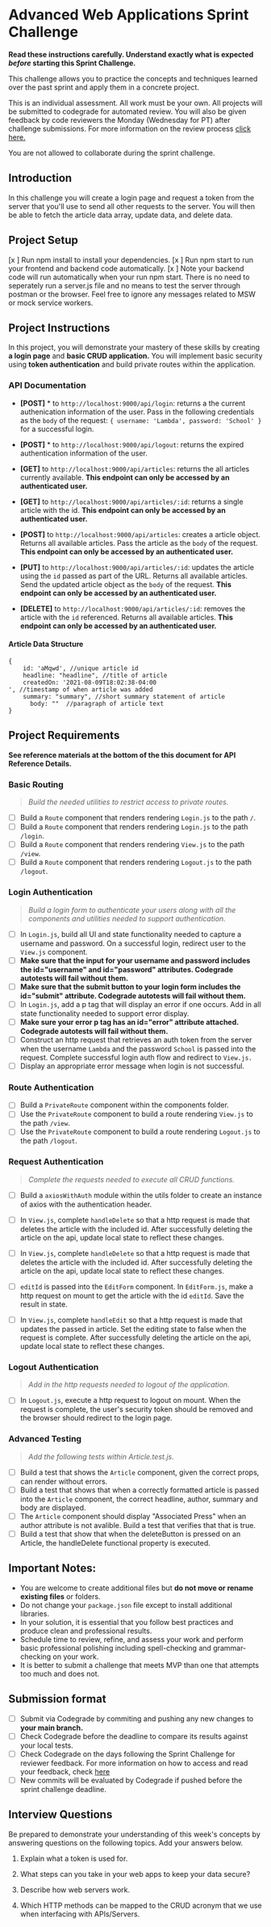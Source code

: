 # Advanced Web Applications Sprint Challenge

**Read these instructions carefully. Understand exactly what is expected _before_ starting this Sprint Challenge.**

This challenge allows you to practice the concepts and techniques learned over the past sprint and apply them in a concrete project.

This is an individual assessment. All work must be your own. All projects will be submitted to codegrade for automated review. You will also be given feedback by code reviewers the Monday (Wednesday for PT) after challenge submissions. For more information on the review process [click here.](https://www.notion.so/lambdaschool/How-to-View-Feedback-in-CodeGrade-c5147cee220c4044a25de28bcb6bb54a)

You are not allowed to collaborate during the sprint challenge.

## Introduction

In this challenge you will create a login page and request a token from the server that you'll use to send all other requests to the server. You will then be able to fetch the article data array, update data, and delete data.

## Project Setup
[x ] Run npm install to install your dependencies.
[x ]  Run npm start to run your frontend and backend code automatically.
[x ]  Note your backend code will run automatically when your run npm start. There is no need to seperately run a server.js file and no means to test the server through postman or the browser. Feel free to ignore any messages related to MSW or mock service workers.

## Project Instructions
In this project, you will demonstrate your mastery of these skills by creating **a login page** and **basic CRUD application.** You will implement basic security using **token authentication** and build private routes within the application.

### API Documentation
* **[POST]** * to `http://localhost:9000/api/login`: returns a the current authenication information of the user. Pass in the following credentials as the `body` of the request: `{ username: 'Lambda', password: 'School' }` for a successful login.

* **[POST]** * to `http://localhost:9000/api/logout`: returns the expired authentication information of the user.

* **[GET]** to `http://localhost:9000/api/articles`: returns the all articles currently available. **This endpoint can only be accessed by an authenticated user.**

* **[GET]** to `http://localhost:9000/api/articles/:id`: returns a single article with the id. **This endpoint can only be accessed by an authenticated user.**

* **[POST]** to `http://localhost:9000/api/articles`: creates a article object. Returns all available articles. Pass the article as the `body` of the request. **This endpoint can only be accessed by an authenticated user.**

* **[PUT]** to `http://localhost:9000/api/articles/:id`: updates the article using the `id` passed as part of the URL. Returns all available articles. Send the updated article object as the `body` of the request. **This endpoint can only be accessed by an authenticated user.**

* **[DELETE]** to `http://localhost:9000/api/articles/:id`: removes the article with the `id` referenced. Returns all available articles. **This endpoint can only be accessed by an authenticated user.**

#### Article Data Structure
```
{
    id: 'aMqwd', //unique article id
    headline: "headline", //title of article
    createdOn: '2021-08-09T18:02:38-04:00 
', //timestamp of when article was added
    summary: "summary", //short summary statement of article
      body: ""  //paragraph of article text
}
```

## Project Requirements

**See reference materials at the bottom of the this document for API Reference Details.**

### Basic Routing
> *Build the needed utilities to restrict access to private routes.*
* [ ] Build a `Route` component that renders rendering `Login.js` to the path `/`.
* [ ] Build a `Route` component that renders rendering `Login.js` to the path `/login`.
* [ ] Build a `Route` component that renders rendering `View.js` to the path `/view`.
* [ ] Build a `Route` component that renders rendering `Logout.js` to the path `/logout`.

### Login Authentication
> *Build a login form to authenticate your users along with all the components and utilities needed to support authentication.*

* [ ] In `Login.js`, build all UI and state functionality needed to capture a username and password. On a successful login, redirect user to the `View.js` component.
* [ ] **Make sure that the input for your username and password includes the id="username" and id="password" attributes. Codegrade autotests will fail without them.**
* [ ] **Make sure that the submit button to your login form includes the id="submit" attribute.  Codegrade autotests will fail without them.**
* [ ] In `Login.js`, add a p tag that will display an error if one occurs. Add in all state functionality needed to support error display.
* [ ] **Make sure your error p tag has an id="error" attribute attached. Codegrade autotests will fail without them.**
* [ ] Construct an http request that retrieves an auth token from the server when the username `Lambda` and the password `School` is passed into the request. Complete successful login auth flow and redirect to `View.js.`
* [ ] Display an appropriate error message when login is not successful.

### Route Authentication
* [ ] Build a `PrivateRoute` component within the components folder.
* [ ] Use the `PrivateRoute` component to build a route rendering `View.js` to the path `/view`.
* [ ] Use the `PrivateRoute` component to build a route rendering `Logout.js` to the path `/logout`.

### Request Authentication
> *Complete the requests needed to execute all CRUD functions.*
* [ ] Build a `axiosWithAuth` module within the utils folder to create an instance of axios with the authentication header.

* [ ] In `View.js`, complete `handleDelete` so that a http request is made that deletes the article with the included id. After successfully deleting the article on the api, update local state to reflect these changes.

* [ ] In `View.js`, complete `handleDelete` so that a http request is made that deletes the article with the included id. After successfully deleting the article on the api, update local state to reflect these changes.

* [ ] `editId` is passed into the `EditForm` component. In `EditForm.js`, make a http request on mount to get the article with the id `editId`. Save the result in state.

* [ ] In `View.js`, complete `handleEdit` so that a http request is made that updates the passed in article. Set the editing state to false when the request is complete. After successfully deleting the article on the api, update local state to reflect these changes.


### Logout Authentication
> *Add in the http requests needed to logout of the application.*

* [ ] In `Logout.js`, execute a http request to logout on mount. When the request is complete, the user's security token should be removed and the browser should redirect to the login page.

### Advanced Testing
> *Add the following tests within Article.test.js.*
* [ ] Build a test that shows the `Article` component, given the correct props, can render without errors.
* [ ] Build a test that shows that when a correctly formatted article is passed into the `Article` component, the correct headline, author, summary and body are displayed.
* [ ] The `Article` component should display "Associated Press" when an author attribute is not avalible. Build a test that verifies that that is true.
* [ ] Build a test that show that when the deleteButton is pressed on an Article, the handleDelete functional property is executed.

## Important Notes:
* You are welcome to create additional files but **do not move or rename existing files** or folders.
* Do not change your `package.json` file except to install additional libraries.
* In your solution, it is essential that you follow best practices and produce clean and professional results.
* Schedule time to review, refine, and assess your work and perform basic professional polishing including spell-checking and grammar-checking on your work.
* It is better to submit a challenge that meets MVP than one that attempts too much and does not.

## Submission format
* [ ] Submit via Codegrade by commiting and pushing any new changes to **your main branch.**
* [ ] Check Codegrade before the deadline to compare its results against your local tests.
* [ ] Check Codegrade on the days following the Sprint Challenge for reviewer feedback. For more information on how to access and read your feedback, check [here](https://www.notion.so/lambdaschool/How-to-View-Feedback-in-CodeGrade-c5147cee220c4044a25de28bcb6bb54a)
* [ ] New commits will be evaluated by Codegrade if pushed before the sprint challenge deadline.

## Interview Questions

Be prepared to demonstrate your understanding of this week's concepts by answering questions on the following topics. Add your answers below.

1. Explain what a token is used for.

2. What steps can you take in your web apps to keep your data secure?

3. Describe how web servers work.

4. Which HTTP methods can be mapped to the CRUD acronym that we use when interfacing with APIs/Servers.